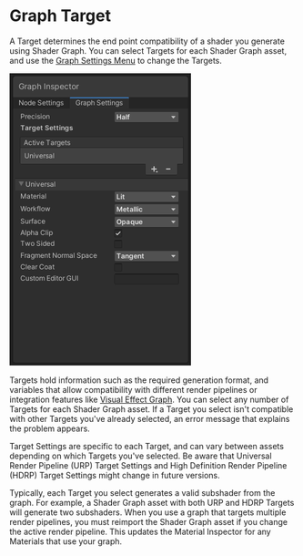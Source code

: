 # Graph Target

A Target determines the end point compatibility of a shader you generate using Shader Graph. You can select Targets for each Shader Graph asset, and use the [Graph Settings Menu](Graph-Settings-Menu.md) to change the Targets.

![image](images/GraphSettings_Menu.png)

Targets hold information such as the required generation format, and variables that allow compatibility with different render pipelines or integration features like [Visual Effect Graph](https://docs.unity3d.com/Packages/com.unity.visualeffectgraph@latest). You can select any number of Targets for each Shader Graph asset. If a Target you select isn't compatible with other Targets you've already selected, an error message that explains the problem appears.

Target Settings are specific to each Target, and can vary between assets depending on which Targets you've selected. Be aware that Universal Render Pipeline (URP) Target Settings and High Definition Render Pipeline (HDRP) Target Settings might change in future versions. 

Typically, each Target you select generates a valid subshader from the graph. For example, a Shader Graph asset with both URP and HDRP Targets will generate two subshaders. When you use a graph that targets multiple render pipelines, you must reimport the Shader Graph asset if you change the active render pipeline. This updates the Material Inspector for any Materials that use your graph.